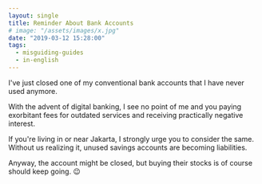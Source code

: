 ```yaml
---
layout: single
title: Reminder About Bank Accounts
# image: "/assets/images/x.jpg"
date: "2019-03-12 15:28:00"
tags:
  - misguiding-guides
  - in-english
---
```


I've just closed one of my conventional bank accounts that I have never used anymore.

With the advent of digital banking, I see no point of me and you paying exorbitant fees for outdated services and receiving practically negative interest.

If you're living in or near Jakarta, I strongly urge you to consider the same. Without us realizing it, unused savings accounts are becoming liabilities.

Anyway, the account might be closed, but buying their stocks is of course should keep going. 😉
